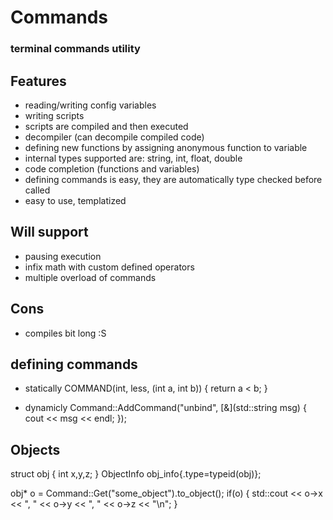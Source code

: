 # Commands

### terminal commands utility
## Features
* reading/writing config variables
* writing scripts
* scripts are compiled and then executed
* decompiler (can decompile compiled code)
* defining new functions by assigning anonymous function to variable
* internal types supported are: string, int, float, double
* code completion (functions and variables)
* defining commands is easy, they are automatically type checked before called
* easy to use, templatized

## Will support
* pausing execution
* infix math with custom defined operators
* multiple overload of commands

## Cons
* compiles bit long :S


## defining commands
* statically
COMMAND(int, less, (int a, int b)) {
	return a < b;
}

* dynamicly
Command::AddCommand("unbind", [&](std::string msg) {
	cout << msg << endl;
});



## Objects
struct obj {
	int x,y,z;
}
ObjectInfo obj_info{.type=typeid(obj)};


obj* o = Command::Get("some_object").to_object<obj>();
if(o) {
	std::cout << o->x << ", " << o->y << ", " << o->z << "\n";
}
